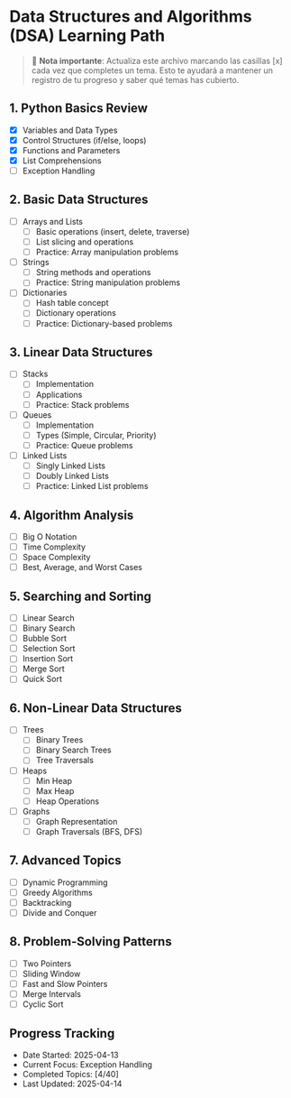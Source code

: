 # Data Structures and Algorithms (DSA) Learning Path

> 📝 **Nota importante**: Actualiza este archivo marcando las casillas [x] cada vez que completes un tema. Esto te ayudará a mantener un registro de tu progreso y saber qué temas has cubierto.

## 1. Python Basics Review
- [x] Variables and Data Types
- [x] Control Structures (if/else, loops)
- [x] Functions and Parameters
- [x] List Comprehensions
- [ ] Exception Handling

## 2. Basic Data Structures
- [ ] Arrays and Lists
  - [ ] Basic operations (insert, delete, traverse)
  - [ ] List slicing and operations
  - [ ] Practice: Array manipulation problems
- [ ] Strings
  - [ ] String methods and operations
  - [ ] Practice: String manipulation problems
- [ ] Dictionaries
  - [ ] Hash table concept
  - [ ] Dictionary operations
  - [ ] Practice: Dictionary-based problems

## 3. Linear Data Structures
- [ ] Stacks
  - [ ] Implementation
  - [ ] Applications
  - [ ] Practice: Stack problems
- [ ] Queues
  - [ ] Implementation
  - [ ] Types (Simple, Circular, Priority)
  - [ ] Practice: Queue problems
- [ ] Linked Lists
  - [ ] Singly Linked Lists
  - [ ] Doubly Linked Lists
  - [ ] Practice: Linked List problems

## 4. Algorithm Analysis
- [ ] Big O Notation
- [ ] Time Complexity
- [ ] Space Complexity
- [ ] Best, Average, and Worst Cases

## 5. Searching and Sorting
- [ ] Linear Search
- [ ] Binary Search
- [ ] Bubble Sort
- [ ] Selection Sort
- [ ] Insertion Sort
- [ ] Merge Sort
- [ ] Quick Sort

## 6. Non-Linear Data Structures
- [ ] Trees
  - [ ] Binary Trees
  - [ ] Binary Search Trees
  - [ ] Tree Traversals
- [ ] Heaps
  - [ ] Min Heap
  - [ ] Max Heap
  - [ ] Heap Operations
- [ ] Graphs
  - [ ] Graph Representation
  - [ ] Graph Traversals (BFS, DFS)

## 7. Advanced Topics
- [ ] Dynamic Programming
- [ ] Greedy Algorithms
- [ ] Backtracking
- [ ] Divide and Conquer

## 8. Problem-Solving Patterns
- [ ] Two Pointers
- [ ] Sliding Window
- [ ] Fast and Slow Pointers
- [ ] Merge Intervals
- [ ] Cyclic Sort

## Progress Tracking
- Date Started: 2025-04-13
- Current Focus: Exception Handling
- Completed Topics: [4/40]
- Last Updated: 2025-04-14
